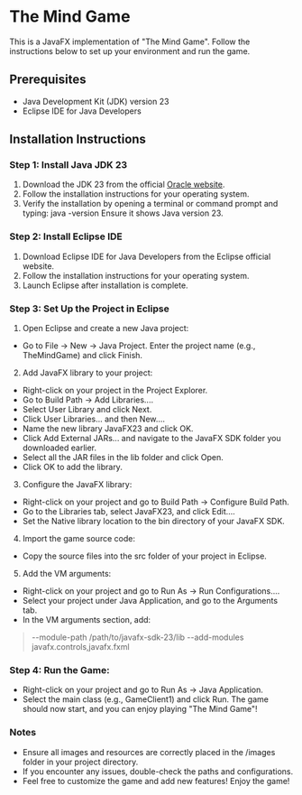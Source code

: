 # The Mind Game

This is a JavaFX implementation of "The Mind Game". Follow the instructions below to set up your environment and run the game.

## Prerequisites

- Java Development Kit (JDK) version 23
- Eclipse IDE for Java Developers

## Installation Instructions

### Step 1: Install Java JDK 23

1. Download the JDK 23 from the official [Oracle website](https://www.oracle.com/java/technologies/javase-jdk23-downloads.html).
2. Follow the installation instructions for your operating system.
3. Verify the installation by opening a terminal or command prompt and typing: java -version
Ensure it shows Java version 23.

### Step 2: Install Eclipse IDE
1. Download Eclipse IDE for Java Developers from the Eclipse official website.
2. Follow the installation instructions for your operating system.
3. Launch Eclipse after installation is complete.

### Step 3: Set Up the Project in Eclipse
1. Open Eclipse and create a new Java project:
- Go to File -> New -> Java Project.
Enter the project name (e.g., TheMindGame) and click Finish.
2. Add JavaFX library to your project:
- Right-click on your project in the Project Explorer.
- Go to Build Path -> Add Libraries....
- Select User Library and click Next.
- Click User Libraries... and then New....
- Name the new library JavaFX23 and click OK.
- Click Add External JARs... and navigate to the JavaFX SDK folder you downloaded earlier.
- Select all the JAR files in the lib folder and click Open.
- Click OK to add the library.
3. Configure the JavaFX library:
- Right-click on your project and go to Build Path -> Configure Build Path.
- Go to the Libraries tab, select JavaFX23, and click Edit....
- Set the Native library location to the bin directory of your JavaFX SDK.
4. Import the game source code:
- Copy the source files into the src folder of your project in Eclipse.
5. Add the VM arguments:
- Right-click on your project and go to Run As -> Run Configurations....
- Select your project under Java Application, and go to the Arguments tab.
- In the VM arguments section, add:
> --module-path /path/to/javafx-sdk-23/lib --add-modules javafx.controls,javafx.fxml

### Step 4: Run the Game:
- Right-click on your project and go to Run As -> Java Application.
- Select the main class (e.g., GameClient1) and click Run.
The game should now start, and you can enjoy playing "The Mind Game"!

### Notes
- Ensure all images and resources are correctly placed in the /images folder in your project directory.
- If you encounter any issues, double-check the paths and configurations.
- Feel free to customize the game and add new features!
Enjoy the game!
